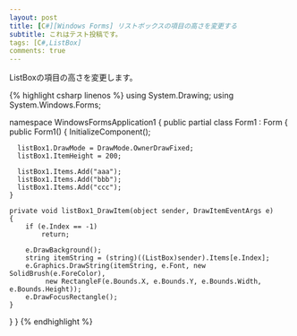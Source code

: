 ```yaml
---
layout: post
title: [C#][Windows Forms] リストボックスの項目の高さを変更する
subtitle: これはテスト投稿です。
tags: [C#,ListBox]
comments: true
---
```


ListBoxの項目の高さを変更します。

{% highlight csharp linenos %}
using System.Drawing;
using System.Windows.Forms;

namespace WindowsFormsApplication1
{
  public partial class Form1 : Form
  {
    public Form1()
    {
      InitializeComponent();

      listBox1.DrawMode = DrawMode.OwnerDrawFixed;
      listBox1.ItemHeight = 200;

      listBox1.Items.Add("aaa");
      listBox1.Items.Add("bbb");
      listBox1.Items.Add("ccc");
    }

    private void listBox1_DrawItem(object sender, DrawItemEventArgs e)
    {
        if (e.Index == -1)
            return;

        e.DrawBackground();
        string itemString = (string)((ListBox)sender).Items[e.Index];
        e.Graphics.DrawString(itemString, e.Font, new SolidBrush(e.ForeColor),
             new RectangleF(e.Bounds.X, e.Bounds.Y, e.Bounds.Width, e.Bounds.Height));
        e.DrawFocusRectangle();
    }
  }
}
{% endhighlight %}

